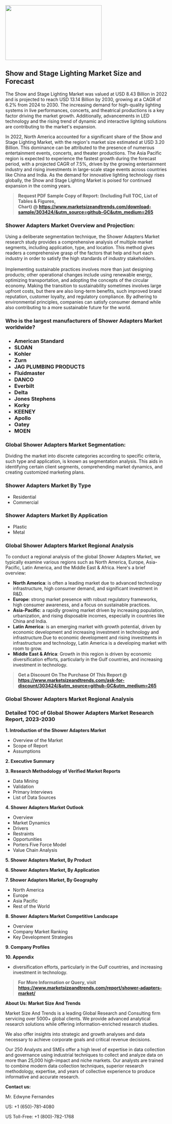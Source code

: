 <p><img class="alignnone size-medium wp-image-20088" src="https://ffe5etoiles.com/wp-content/uploads/2024/12/MST1-300x171.png" alt="" width="300" height="171" /></p><h2>Show and Stage Lighting Market Size and Forecast</h2><p>The Show and Stage Lighting Market was valued at USD 8.43 Billion in 2022 and is projected to reach USD 13.14 Billion by 2030, growing at a CAGR of 6.2% from 2024 to 2030. The increasing demand for high-quality lighting systems in live performances, concerts, and theatrical productions is a key factor driving the market growth. Additionally, advancements in LED technology and the rising trend of dynamic and interactive lighting solutions are contributing to the market's expansion.</p><p>In 2022, North America accounted for a significant share of the Show and Stage Lighting Market, with the region's market size estimated at USD 3.20 Billion. This dominance can be attributed to the presence of numerous entertainment events, concerts, and theater productions. The Asia Pacific region is expected to experience the fastest growth during the forecast period, with a projected CAGR of 7.5%, driven by the growing entertainment industry and rising investments in large-scale stage events across countries like China and India. As the demand for innovative lighting technology rises globally, the Show and Stage Lighting Market is poised for continued expansion in the coming years.</p></p><blockquote id="" class=""><strong>Request PDF Sample Copy of Report: (Including Full TOC, List of Tables &amp; Figures, Chart)&nbsp;@&nbsp;<strong><a href="https://www.marketsizeandtrends.com/download-sample/303424/&utm_source=github-GC&utm_medium=265" target="_blank">https://www.marketsizeandtrends.com/download-sample/303424/&utm_source=github-GC&utm_medium=265</a></strong></strong></blockquote><h3 id="" class="">Shower Adapters Market&nbsp;Overview and Projection:</h3><p id="" class="">Using a deliberate segmentation technique, the Shower Adapters Market research study provides a comprehensive analysis of multiple market segments, including application, type, and location. This method gives readers a comprehensive grasp of the factors that help and hurt each industry in order to satisfy the high standards of industry stakeholders. <br /> <br />Implementing sustainable practices involves more than just designing products; other operational changes include using renewable energy, optimizing transportation, and adopting the concepts of the circular economy. Making the transition to sustainability sometimes involves large upfront costs, but there are also long-term benefits, such improved brand reputation, customer loyalty, and regulatory compliance. By adhering to environmental principles, companies can satisfy consumer demand while also contributing to a more sustainable future for the world.</p><h3 id="" class="">Who is the largest manufacturers of&nbsp;Shower Adapters Market worldwide?</h3><h3 class=""><p><ul><li>American Standard </li><li> SLOAN </li><li> Kohler </li><li> Zurn </li><li> JAG PLUMBING PRODUCTS </li><li> Fluidmaster </li><li> DANCO </li><li> Everbilt </li><li> Delta </li><li> Jones Stephens </li><li> Korky </li><li> KEENEY </li><li> Apollo </li><li> Oatey </li><li> MOEN</li></ul></p></h3><h3 id="" class="">Global&nbsp;Shower Adapters Market Segmentation:</h3><p id="" class="">Dividing the market into discrete categories according to specific criteria, such type and application, is known as segmentation analysis. This aids in identifying certain client segments, comprehending market dynamics, and creating customized marketing plans.</p><h3 id="" class="">Shower Adapters Market&nbsp;By Type</h3><p><p><ul><li>Residential</li><li> Commercial</p></li></ul></p></p><h3 id="" class="">Shower Adapters Market&nbsp;By Application</h3><p class=""><p><ul><li>Plastic</li><li> Metal</li></ul></p></p><h3 id="" class="">Global Shower Adapters Market Regional Analysis</h3><p id="" class="">To conduct a regional analysis of the global Shower Adapters Market, we typically examine various regions such as North America, Europe, Asia-Pacific, Latin America, and the Middle East &amp; Africa. Here's a brief overview:</p><ul><li><strong>North America</strong>: is often a leading market due to advanced technology infrastructure, high consumer demand, and significant investment in R&amp;D.</li><li><strong>Europe</strong>: strong market presence with robust regulatory frameworks, high consumer awareness, and a focus on sustainable practices.</li><li><strong>Asia-Pacific</strong>: a rapidly growing market driven by increasing population, urbanization, and rising disposable incomes, especially in countries like China and India.</li><li><strong>Latin America</strong>: is an emerging market with growth potential, driven by economic development and increasing investment in technology and infrastructure.Due to economic development and rising investments in infrastructure and technology, Latin America is a developing market with room to grow.</li><li><strong>Middle East &amp; Africa</strong>: Growth in this region is driven by economic diversification efforts, particularly in the Gulf countries, and increasing investment in technology.</li></ul><blockquote id="" class=""><strong>Get a Discount On The Purchase Of This Report @ <strong><a href="https://www.marketsizeandtrends.com/ask-for-discount/303424/&utm_source=github-GC&utm_medium=265" target="_blank">https://www.marketsizeandtrends.com/ask-for-discount/303424/&utm_source=github-GC&utm_medium=265</a></strong></strong></blockquote><h3 id="" class="">Global Shower Adapters Market Regional Analysis</h3><h3 id="" class="">Detailed TOC of Global Shower Adapters Market Research Report, 2023-2030</h3><p id="" class=""><strong>1. Introduction of the Shower Adapters Market</strong></p><ul><li>Overview of the Market</li><li>Scope of Report</li><li>Assumptions</li></ul><p id="" class=""><strong>2. Executive Summary</strong></p><p id="" class=""><strong>3. Research Methodology of Verified Market Reports</strong></p><ul><li>Data Mining</li><li>Validation</li><li>Primary Interviews</li><li>List of Data Sources</li></ul><p id="" class=""><strong>4. Shower Adapters Market Outlook</strong></p><ul><li>Overview</li><li>Market Dynamics</li><li>Drivers</li><li>Restraints</li><li>Opportunities</li><li>Porters Five Force Model</li><li>Value Chain Analysis</li></ul><p id="" class=""><strong>5. Shower Adapters Market, By Product</strong></p><p id="" class=""><strong>6. Shower Adapters Market, By Application</strong></p><p id="" class=""><strong>7. Shower Adapters Market, By Geography</strong></p><ul><li>North America</li><li>Europe</li><li>Asia Pacific</li><li>Rest of the World</li></ul><p id="" class=""><strong>8. Shower Adapters Market Competitive Landscape</strong></p><ul><li>Overview</li><li>Company Market Ranking</li><li>Key Development Strategies</li></ul><p id="" class=""><strong>9. Company Profiles</strong></p><p id="" class=""><strong>10. Appendix</strong></p><ul><li>diversification efforts, particularly in the Gulf countries, and increasing investment in technology.</li></ul><blockquote id="" class=""><strong>For More Information or Query, visit <strong><strong><a href="https://www.marketsizeandtrends.com/report/shower-adapters-market/" target="_blank">https://www.marketsizeandtrends.com/report/shower-adapters-market/</a></strong></strong></strong></blockquote><p id="" class=""><strong>About Us: Market Size And Trends</strong></p><p id="" class="">Market Size And Trends is a leading Global Research and Consulting firm servicing over 5000+ global clients. We provide advanced analytical research solutions while offering information-enriched research studies.</p><p id="" class="">We also offer insights into strategic and growth analyses and data necessary to achieve corporate goals and critical revenue decisions.</p><p id="" class="">Our 250 Analysts and SMEs offer a high level of expertise in data collection and governance using industrial techniques to collect and analyze data on more than 25,000 high-impact and niche markets. Our analysts are trained to combine modern data collection techniques, superior research methodology, expertise, and years of collective experience to produce informative and accurate research.</p><p id="" class=""><strong>Contact us:</strong></p><p id="" class="">Mr. Edwyne Fernandes</p><p id="" class="">US: +1 (650)-781-4080</p><p id="" class="">US Toll-Free: +1 (800)-782-1768</p>
